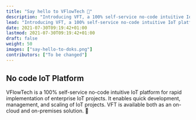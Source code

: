 ```yaml
---
title: "Say hello to VFlowTech 👋"
description: "Introducing VFT, a 100% self-service no-code intuitive IoT platform for rapid implementation of enterprise IoT projects."
lead: "Introducing VFT, a 100% self-service no-code intuitive IoT platform for rapid implementation of enterprise IoT projects."
date: 2021-07-30T09:19:42+01:00
lastmod: 2021-07-30T09:19:42+01:00
draft: false
weight: 50
images: ["say-hello-to-doks.png"]
contributors: ["To be changed"]
---
```


## No code IoT Platform

VFlowTech is a 100% self-service no-code intuitive IoT platform for rapid implementation of enterprise IoT projects. It enables quick development, management, and scaling of IoT projects. VFT is available both as an on-cloud and on-premises solution. 💚
